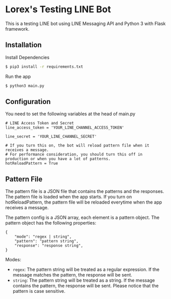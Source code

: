 # Lorex's Testing LINE Bot

This is a testing LINE bot using LINE Messaging API and Python 3 with Flask framework.

## Installation
Install Dependencies
```bash
$ pip3 install -r requirements.txt
```

Run the app
```bash
$ python3 main.py
```


## Configuration
You need to set the following variables at the head of main.py
```python:
# LINE Access Token and Secret
line_access_token = 'YOUR_LINE_CHANNEL_ACCESS_TOKEN'

line_secret = 'YOUR_LINE_CHANNEL_SECRET'

# If you turn this on, the bot will reload pattern file when it receives a message.
# For performance consideration, you should turn this off in production or when you have a lot of patterns.
hotReloadPattern = True
```

## Pattern File
The pattern file is a JSON file that contains the patterns and the responses. The pattern file is loaded when the app starts. If you turn on hotReloadPattern, the pattern file will be reloaded everytime when the app receives a message.

The pattern config is a JSON array, each element is a pattern object. The pattern object has the following properties:
```json:
{
    "mode": "regex | string",
    "pattern": "pattern string",
    "response": "response string",
}
```

Modes:
- `regex`: The pattern string will be treated as a regular expression. If the message matches the pattern, the response will be sent.
- `string`: The pattern string will be treated as a string. If the message contains the pattern, the response will be sent. Please notice that the pattern is case sensitive.